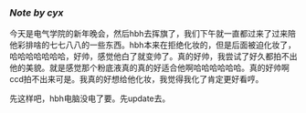 ### *Note by cyx*

今天是电气学院的新年晚会，然后hbh去挥旗了，我们下午就一直都过来了过来陪他彩排啥的七七八八的一些东西。hbh本来在拒绝化妆的，但是后面被迫化妆了，哈哈哈哈哈哈哈，好帅，感觉他白了就变帅了。真的好帅，我尝试了好久都拍不出他的美貌。就是感觉那个粉底液真的真的好适合他啊哈哈哈哈哈哈。真的好帅啊ccd拍不出来可是。我真的好想给他化妆，我觉得我化了肯定更好看哼。

先这样吧，hbh电脑没电了要。先update去。